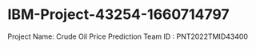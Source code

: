 # IBM-Project-43254-1660714797

Project Name: Crude Oil Price Prediction
Team ID : PNT2022TMID43400

